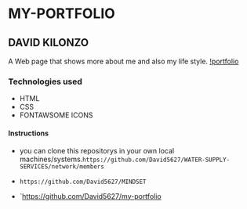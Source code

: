 # MY-PORTFOLIO
## DAVID KILONZO
A Web page that shows more about me and also my life style.
[!portfolio](https://github.com/David5627/my-portfolio)
### Technologies used
* HTML
* CSS
* FONTAWSOME ICONS

#### Instructions
* you can clone this repositorys in your own local machines/systems.`https://github.com/David5627/WATER-SUPPLY-SERVICES/network/members`

* `https://github.com/David5627/MINDSET`
* `https://github.com/David5627/my-portfolio

